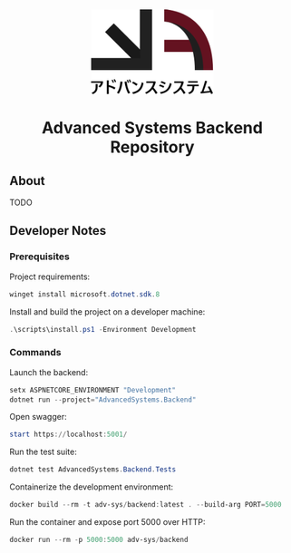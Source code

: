 <p align="center">
  <a title="Project Logo">
    <img height="150" style="margin-top:15px" src="https://raw.githubusercontent.com/Advanced-Systems/vector-assets/master/advanced-systems-logo-annotated.svg">
  </a>
</p>

<h1 align="center">Advanced Systems Backend Repository</h1>

## About

TODO

## Developer Notes

### Prerequisites

Project requirements:

```powershell
winget install microsoft.dotnet.sdk.8
```

Install and build the project on a developer machine:

```powershell
.\scripts\install.ps1 -Environment Development
```

### Commands

Launch the backend:

```powershell
setx ASPNETCORE_ENVIRONMENT "Development"
dotnet run --project="AdvancedSystems.Backend"
```

Open swagger:

```powershell
start https://localhost:5001/
```

Run the test suite:

```powershell
dotnet test AdvancedSystems.Backend.Tests
```

Containerize the development environment:

```powershell
docker build --rm -t adv-sys/backend:latest . --build-arg PORT=5000
```

Run the container and expose port 5000 over HTTP:

```powershell
docker run --rm -p 5000:5000 adv-sys/backend
```
